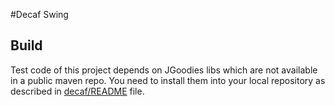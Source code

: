 #Decaf Swing


## Build
Test code of this project depends on JGoodies libs which are not available in a public maven repo. You need to install them into your local repository as described in [decaf/README](../README.md) file.
